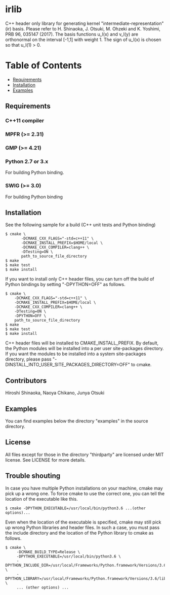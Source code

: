 irlib
======
C++ header only library for generating kernel "intermediate-representation" (ir) basis.
Please refer to H. Shinaoka, J. Otsuki, M. Ohzeki and K. Yoshimi, PRB 96, 035147 (2017).
The basis functions u_l(x) and v_l(y) are orthonormal on the interval [-1,1] with weight 1.
The sign of u_l(x) is chosen so that u_l(1) > 0.


# Table of Contents
- [Requirements](#requirements)
- [Installation](#installation)
- [Examples](#examples)

## Requirements
### C++11 compiler

### MPFR (>= 2.31)

### GMP (>= 4.21)

### Python 2.7 or 3.x
For building Python binding.

### SWIG (>= 3.0)
For building Python binding

## Installation
See the following sample for a build (C++ unit tests and Python binding)

```
$ cmake \
       -DCMAKE_CXX_FLAGS="-std=c++11" \
       -DCMAKE_INSTALL_PREFIX=$HOME/local \
       -DCMAKE_CXX_COMPILER=clang++ \
       -DTesting=ON \
       path_to_source_file_directory
$ make
$ make test
$ make install
```


If you want to install only C++ header files, you can turn off the build of Python bindings by setting "-DPYTHON=OFF" as follows.

```
$ cmake \
    -DCMAKE_CXX_FLAGS="-std=c++11" \
    -DCMAKE_INSTALL_PREFIX=$HOME/local \
    -DCMAKE_CXX_COMPILER=clang++ \
    -DTesting=ON \
    -DPYTHON=OFF \
    path_to_source_file_directory
$ make
$ make test
$ make install

```

C++ header files will be installed to CMAKE\_INSTALL\_PREFIX.
By default, the Python modules will be installed into a per user site-packages directory.
If you want the modules to be installed into a system site-packages directory, please pass "-DINSTALL\_INTO\_USER\_SITE_PACKAGES\_DIRECTORY=OFF" to cmake.

## Contributors
Hiroshi Shinaoka, Naoya Chikano, Junya Otsuki

## Examples
You can find examples below the directory "examples" in the source directory.

## License
All files except for those in the directory "thirdparty" are licensed under MIT license. See LICENSE for more details.

## Trouble shouting
In case you have multiple Python installations on your machine, cmake may pick up a wrong one.
To force cmake to use the correct one,
you can tell the location of the executable like this.

```
$ cmake -DPYTHON_EXECUTABLE=/usr/local/bin/python3.6 ...(other options)...
```

Even when the location of the executable is specified, cmake may still pick up wrong Python libraries and header files.
In such a case, you must pass the include directory and the location of the Python library to cmake as follows.

```
$ cmake \
     -DCMAKE_BUILD_TYPE=Release \
     -DPYTHON_EXECUTABLE=/usr/local/bin/python3.6 \
     -DPYTHON_INCLUDE_DIR=/usr/local/Frameworks/Python.framework/Versions/3.6/include/python3.6m \
     -DPYTHON_LIBRARY=/usr/local/Frameworks/Python.framework/Versions/3.6/lib/libpython3.6m.dylib \
     ... (other options) ...
```